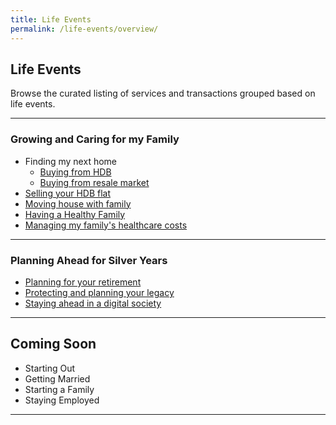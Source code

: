 ```yaml
---
title: Life Events
permalink: /life-events/overview/
---
```

<script src="https://assets.dcube.cloud/scripts/wogaa.js"></script>

## Life Events 

Browse the curated listing of services and transactions grouped based on life events.

---

### Growing and Caring for my Family
  

- Finding my next home
  - <a href="/government-services/buying-a-hdb/overview/" target="_blank">Buying from HDB</a>
  - <a href="/government-services/buying-a-hdb-resale/overview/" target="_blank">Buying from resale market</a>
- <a href="/government-services/selling-a-hdb/overview/" target="_blank">Selling your HDB flat</a>
- <a href="/government-services/buying-a-hdb/move-in/" target="_blank">Moving house with family</a>
- <a href="/government-services/stay-healthy/with-family/" target="_blank">Having a Healthy Family</a>
- <a href="/government-services/stay-healthy/subsidies-assistance/" target="_blank">Managing my family's healthcare costs</a>


---

### Planning Ahead for Silver Years

- <a href="/government-services/plan-for-retirement/finances/" target="_blank">Planning for your retirement</a>
- <a href="/government-services/plan-my-legacy/plan-ahead/" target="_blank">Protecting and planning your legacy</a>
- <a href="/government-services/get-digitally-ready/digital-access/" target="_blank">Staying ahead in a digital society</a>

---

## Coming Soon
- Starting Out
- Getting Married
- Starting a Family
- Staying Employed 

---

